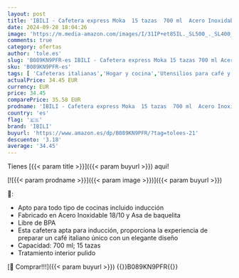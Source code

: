 ```yaml
---
layout: post
title: 'IBILI - Cafetera express Moka  15 tazas  700 ml  Acero Inoxidable  Apto para inducción'
date: 2024-09-28 18:04:26
image: 'https://m.media-amazon.com/images/I/31IP+et85IL._SL500_._SL400_.jpg'
comments: true
category: ofertas
author: 'tole.es'
slug: 'B089KN9PFR-es IBILI - Cafetera express Moka 15 tazas 700 ml Acero...'
sku: 'B089KN9PFR-es'
tags: [ 'Cafeteras italianas','Hogar y cocina','Utensilios para café y té','cafetera','ibili','🇪🇸', ]
actualPrice: 34.45 EUR
currency: EUR
price: 34.45
comparePrice: 35.58 EUR
prodname: 'IBILI - Cafetera express Moka  15 tazas  700 ml  Acero Inoxidable  Apto para inducción'
country: 'es'
flag: '🇪🇸'
brand: 'IBILI'
buyurl: 'https://www.amazon.es/dp/B089KN9PFR/?tag=tolees-21'
descuento: '3.18'
average: '34.45'
---
```


Tienes [{{< param title >}}]({{< param buyurl >}}) aqui!

[![{{< param prodname >}}]({{< param image >}})]({{< param buyurl >}})

🔎:

- Apto para todo tipo de cocinas incluido inducción
- Fabricado en Acero Inoxidable 18/10 y Asa de baquelita
- Libre de BPA
- Esta cafetera apta para inducción, proporciona la experiencia de preparar un café italiano único con un elegante diseño
- Capacidad: 700 ml; 15 tazas
- Tratamiento interior pulido

[🛒 Comprar!!!]({{< param buyurl >}})
{{<world>}}B089KN9PFR{{</world>}}
